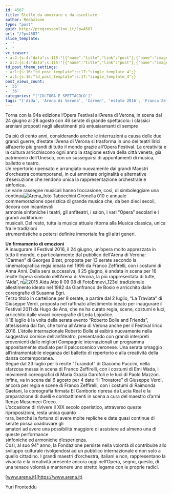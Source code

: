 ```yaml
---
id: 4587
title: Stelle da ammirare e da ascoltare
author: Redazione
type: "post"
guid: http://progressonline.it/?p=4587
url: "/?p=4587"
slide_template:
- ''
- ''
vc_teaser:
- a:2:{s:4:"data";s:115:"[{"name":"title","link":"post"},{"name":"image","image":"featured","link":"none"},{"name":"text","mode":"excerpt"}]";s:7:"bgcolor";s:0:"";}
- a:2:{s:4:"data";s:115:"[{"name":"title","link":"post"},{"name":"image","image":"featured","link":"none"},{"name":"text","mode":"excerpt"}]";s:7:"bgcolor";s:0:"";}
td_post_theme_settings:
- a:1:{s:16:"td_post_template";s:17:"single_template_4";}
- a:1:{s:16:"td_post_template";s:17:"single_template_4";}
post_views_count:
- '35'
- '36'
categories: "['CULTURA E SPETTACOLO']"
tags: "['Aida', 'Arena di Verona', 'Carmen', 'estate 2016', 'Franco Zeffirelli', 'La Traviata', 'musica', 'opera', 'Roberto Bolle', 'teatro', 'Turandot']"
---
```


Torna con la 94a edizione l’Opera Festival all’Arena di Verona, in scena dal 24 giugno al 28 agosto con 46 serate di grande spettacolo: i classici areniani proposti negli allestimenti più entusiasmanti di sempre

Da più di cento anni, considerando anche le interruzioni a causa delle due grandi guerre, d’estate l’Arena di Verona si trasforma in uno dei teatri lirici all’aperto più grandi di tutto il mondo grazie all’Opera Festival. La creatività e la cultura arricchiscono ogni anno la stagione estiva della città veneta, già patrimonio dell’Unesco, con un susseguirsi di appuntamenti di musica, balletto e teatro.  
Un repertorio ripensato e arrangiato nuovamente dai grandi Maestri d’orchestra contemporanei, in cui ammirare originalità e alternative d’esecuzione che rendono unica la rappresentazione orchestrale e sinfonica.  
Le varie rassegne musicali hanno l’occasione, così, di simboleggiare una continua![Arena_foto Tabocchini Gironella 010](https://progressonline.it/wp-content/uploads/Arena_foto-Tabocchini-Gironella-010-300x201.jpg) e annuale  
commemorazione operistica di grande musica che, da ben dieci secoli, decora con incantevoli  
armonie sinfoniche i teatri, gli anfiteatri, i salon, i vari “Opera” secolari e i grandi auditorium  
musicali. Del resto, tutta la musica attuale ritorna alla Musica classica, unica fra le tradizioni  
strumentistiche a potersi definire immortale fra gli altri generi.

**Un firmamento di emozioni**  
A inaugurare il Festival 2016, il 24 giugno, un’opera molto apprezzata in tutto il mondo, e particolarmente dal pubblico dell’Arena di Verona: “Carmen” di Georges Bizet, proposta per 13 serate secondo la cinematografica regia ideata nel 1995 da Franco Zeffirelli, con i costumi di Anna Anni. Dalla sera successiva, il 25 giugno, è andata in scena per 16 recite l’opera simbolo dell’Arena di Verona, la più rappresentata di tutte, “Aida”, n![2015 Aida Atto II 09 08 dl FotoEnnevi_123](https://progressonline.it/wp-content/uploads/2015-Aida-Atto-II-09-08-dl-FotoEnnevi_123-300x200.jpg)el tradizionale allestimento ideato nel 1982 da Gianfranco de Bosio e arricchito dalle coreografie di Susanna Egri.  
Terzo titolo in cartellone per 8 serate, a partire dal 2 luglio, “La Traviata” di Giuseppe Verdi, proposta nel raffinato allestimento ideato per inaugurare il Festival 2011 da Hugo de Ana, che ne ha curato regia, scene, costumi e luci, arricchito dalle vivaci coreografie di Leda Lojodice.  
Il 18 luglio è la volta della serata evento “Roberto Bolle and Friends”, attesissima dai fan, che torna all’Arena di Verona anche per il Festival lirico 2016. L’étoile internazionale Roberto Bolle si esibirà nuovamente nella suggestiva cornice dell’anfiteatro, presentando con grandi interpreti provenienti dalle migliori Compagnie internazionali un programma appositamente studiato per il palcoscenico veronese. Una serata omaggio all’intramontabile eleganza del balletto di repertorio e alla creatività della danza contemporanea.  
Segue dal 23 luglio per 5 recite “Turandot” di Giacomo Puccini, nella sfarzosa messa in scena di Franco Zeffirelli, con i costumi di Emi Wada, i movimenti coreografici di Maria Grazia Garofoli e le luci di Paolo Mazzon. Infine, va in scena dal 6 agosto per 4 date “Il Trovatore” di Giuseppe Verdi, ancora per regia e scene di Franco Zeffirelli, con i costumi di Raimonda Gaetani, la coreografia firmata El Camborio ripresa da Lucia Real e la preparazione di duelli e combattimenti in scena a cura del maestro d’armi Renzo Musumeci Greco.  
L’occasione di rivivere il XIX secolo operistico, attraverso queste riproposizioni, resta unica quanto  
rara, benché la fortuna di avere molte repliche e date quasi continue di serate possa coadiuvare gli  
amatori ad avere una possibilità maggiore di assistere ad almeno una di queste performance  
sinfoniche ed armoniche d’esperienza.  
Così, al suo 94° anno, la Fondazione persiste nella volontà di contribuire allo sviluppo culturale rivolgendosi ad un pubblico internazionale e non solo a quello cittadino. I grandi maestri d’orchestra, italiani e non, rappresentano la vivacità e la creatività presente ancora oggi nell’Opera, segno, questo, di una tenace volontà a mantenere uno stretto legame con le proprie radici.

[www.arena.it](https://www.arena.it)

Yuri Fronteddu